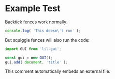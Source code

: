 # Example Test

Backtick fences work normally:

```js
console.log( 'This doesn\'t run' );
```

But squiggle fences will also run the code:

~~~js
import GUI from 'lil-gui';

const gui = new GUI();
gui.add( document, 'title' );
~~~

This comment automatically embeds an external file:

<!-- show ../../scripts/examples.js -->
